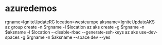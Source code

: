 # azuredemos
rgname=IgniteUpdateRG
location=westeurope
aksname=IgniteUpdateAKS
az group create -n $rgname -l $location
az aks create -g $rgname -n $aksname -l $location --disable-rbac --generate-ssh-keys
az aks use-dev-spaces -g $rgname -n $aksname --space dev --yes

